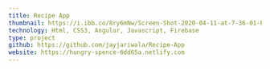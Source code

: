 ```yaml
---
title: Recipe App
thumbnail: https://i.ibb.co/8ry6mNw/Screen-Shot-2020-04-11-at-7-36-01-PM.png
technology: Html, CSS3, Angular, Javascript, Firebase
type: project
github: https://github.com/jayjariwala/Recipe-App
website: https://hungry-spence-6dd65a.netlify.com
---
```

